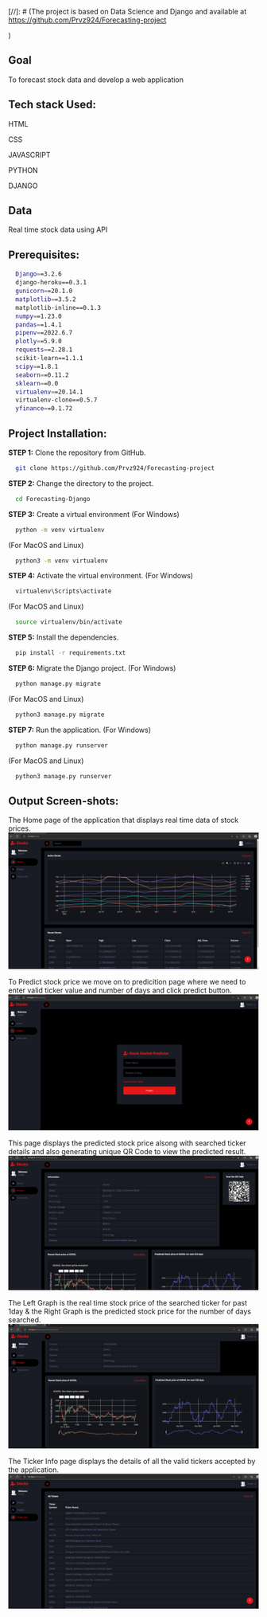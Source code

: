 [//]: # (The project is based on Data Science and Django and available at https://github.com/Prvz924/Forecasting-project
  
)


## Goal
<p> 
  To forecast stock data and develop a web application
</p>


  
## Tech stack Used:

<p>HTML</p>
<p>CSS</p>
<p>JAVASCRIPT</p>
<p>PYTHON</p>
<p>DJANGO</p>

## Data
<p> 
  Real time stock data using API
</p>



## Prerequisites:
```bash
  Django==3.2.6
  django-heroku==0.3.1
  gunicorn==20.1.0
  matplotlib==3.5.2
  matplotlib-inline==0.1.3
  numpy==1.23.0
  pandas==1.4.1
  pipenv==2022.6.7
  plotly==5.9.0
  requests==2.28.1
  scikit-learn==1.1.1
  scipy==1.8.1
  seaborn==0.11.2
  sklearn==0.0
  virtualenv==20.14.1
  virtualenv-clone==0.5.7
  yfinance==0.1.72
```

## Project Installation:
**STEP 1:** Clone the repository from GitHub.
```bash 
  git clone https://github.com/Prvz924/Forecasting-project
```

**STEP 2:** Change the directory to the project.
```bash
  cd Forecasting-Django
```

**STEP 3:** Create a virtual environment
(For Windows)
```bash
  python -m venv virtualenv
```
(For MacOS and Linux)
```bash
  python3 -m venv virtualenv
```

**STEP 4:** Activate the virtual environment.
(For Windows)
```bash
  virtualenv\Scripts\activate
```
(For MacOS and Linux)
```bash
  source virtualenv/bin/activate
```

**STEP 5:** Install the dependencies.
```bash
  pip install -r requirements.txt
```

**STEP 6:** Migrate the Django project.
(For Windows)
```bash
  python manage.py migrate
```
(For MacOS and Linux)
```bash
  python3 manage.py migrate
```

**STEP 7:** Run the application.
(For Windows)
```bash
  python manage.py runserver
```
(For MacOS and Linux)
```bash
  python3 manage.py runserver
```


## Output Screen-shots:
The Home page of the application that displays real time data of stock prices.
![image](/img1.png)

To Predict stock price we move on to predicition page where we need to enter valid ticker value and number of days and click predict button.
![image](/img2.png)

This page displays the predicted stock price alsong with searched ticker details and also generating unique QR Code to view the predicted result.
![image](/img3.png)

The Left Graph is the real time stock price of the searched ticker for past 1day & the Right Graph is the predicted stock price for the number of days searched.
![image](/img4.png)

The Ticker Info page displays the details of all the valid tickers accepted by the application.
![image](/img5.png)





